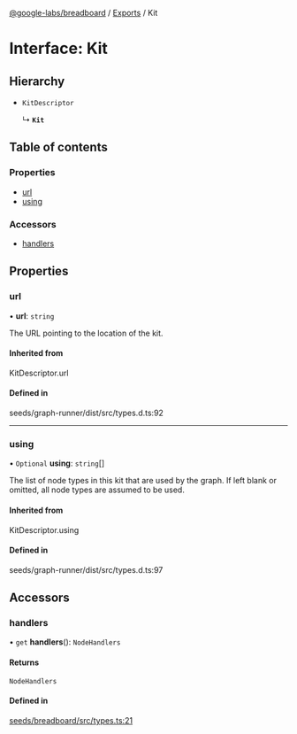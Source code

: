 [@google-labs/breadboard](../README.md) / [Exports](../modules.md) / Kit

# Interface: Kit

## Hierarchy

- `KitDescriptor`

  ↳ **`Kit`**

## Table of contents

### Properties

- [url](Kit.md#url)
- [using](Kit.md#using)

### Accessors

- [handlers](Kit.md#handlers)

## Properties

### url

• **url**: `string`

The URL pointing to the location of the kit.

#### Inherited from

KitDescriptor.url

#### Defined in

seeds/graph-runner/dist/src/types.d.ts:92

___

### using

• `Optional` **using**: `string`[]

The list of node types in this kit that are used by the graph.
If left blank or omitted, all node types are assumed to be used.

#### Inherited from

KitDescriptor.using

#### Defined in

seeds/graph-runner/dist/src/types.d.ts:97

## Accessors

### handlers

• `get` **handlers**(): `NodeHandlers`

#### Returns

`NodeHandlers`

#### Defined in

[seeds/breadboard/src/types.ts:21](https://github.com/Chizobaonorh/labs-prototypes/blob/c454773/seeds/breadboard/src/types.ts#L21)

